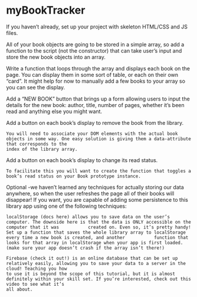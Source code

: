 # myBookTracker

If you haven’t already, set up your project with skeleton HTML/CSS and JS files.

All of your book objects are going to be stored in a simple array, so add a function to the script (not the constructor) that can take user’s input and store the new book objects into an array. 

Write a function that loops through the array and displays each book on the page. You can display them in some sort of table, or each on their own “card”. It might help for now to manually add a few books to your array so you can see the display.

Add a “NEW BOOK” button that brings up a form allowing users to input the details for the new book: author, title, number of pages, whether it’s been read and anything else you might want.

Add a button on each book’s display to remove the book from the library.

    You will need to associate your DOM elements with the actual book objects in some way. One easy solution is giving them a data-attribute that corresponds to the 
    index of the library array.

Add a button on each book’s display to change its read status.

    To facilitate this you will want to create the function that toggles a book’s read status on your Book prototype instance.

Optional -we haven’t learned any techniques for actually storing our data anywhere, so when the user refreshes the page all of their books will disappear! If you want, you are capable of adding some persistence to this library app using one of the following techniques:

    localStorage (docs here) allows you to save data on the user’s computer. The downside here is that the data is ONLY accessible on the computer that it was           created on. Even so, it’s pretty handy! Set up a function that saves the whole library array to localStorage every time a new book is created, and another           function that looks for that array in localStorage when your app is first loaded. (make sure your app doesn’t crash if the array isn’t there!)

    Firebase (check it out!) is an online database that can be set up relatively easily, allowing you to save your data to a server in the cloud! Teaching you how 
    to use it is beyond the scope of this tutorial, but it is almost definitely within your skill set. If you’re interested, check out this video to see what it’s 
    all about.
